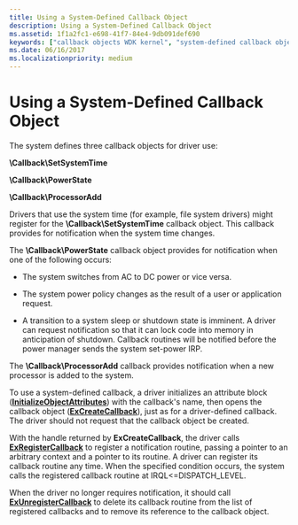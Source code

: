 ```yaml
---
title: Using a System-Defined Callback Object
description: Using a System-Defined Callback Object
ms.assetid: 1f1a2fc1-e698-41f7-84e4-9db091def690
keywords: ["callback objects WDK kernel", "system-defined callback objects WDK kernel"]
ms.date: 06/16/2017
ms.localizationpriority: medium
---
```


# Using a System-Defined Callback Object





The system defines three callback objects for driver use:

**\\Callback\\SetSystemTime**

**\\Callback\\PowerState**

**\\Callback\\ProcessorAdd**

Drivers that use the system time (for example, file system drivers) might register for the **\\Callback\\SetSystemTime** callback object. This callback provides for notification when the system time changes.

The **\\Callback\\PowerState** callback object provides for notification when one of the following occurs:

-   The system switches from AC to DC power or vice versa.

-   The system power policy changes as the result of a user or application request.

-   A transition to a system sleep or shutdown state is imminent. A driver can request notification so that it can lock code into memory in anticipation of shutdown. Callback routines will be notified before the power manager sends the system set-power IRP.

The **\\Callback\\ProcessorAdd** callback provides notification when a new processor is added to the system.

To use a system-defined callback, a driver initializes an attribute block ([**InitializeObjectAttributes**](https://docs.microsoft.com/windows-hardware/drivers/ddi/wudfwdm/nf-wudfwdm-initializeobjectattributes)) with the callback's name, then opens the callback object ([**ExCreateCallback**](/windows-hardware/drivers/ddi/wdm/nf-wdm-excreatecallback)), just as for a driver-defined callback. The driver should not request that the callback object be created.

With the handle returned by **ExCreateCallback**, the driver calls [**ExRegisterCallback**](/windows-hardware/drivers/ddi/wdm/nf-wdm-exregistercallback) to register a notification routine, passing a pointer to an arbitrary context and a pointer to its routine. A driver can register its callback routine any time. When the specified condition occurs, the system calls the registered callback routine at IRQL&lt;=DISPATCH\_LEVEL.

When the driver no longer requires notification, it should call [**ExUnregisterCallback**](/windows-hardware/drivers/ddi/wdm/nf-wdm-exunregistercallback) to delete its callback routine from the list of registered callbacks and to remove its reference to the callback object.

 


